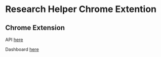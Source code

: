 # Research Helper Chrome Extention

## Chrome Extension 

API [here](https://github.com/Sarah-JJ/chrome-extension.git)

Dashboard [here](https://github.com/ProgFadi/researchHelper_forYT)
